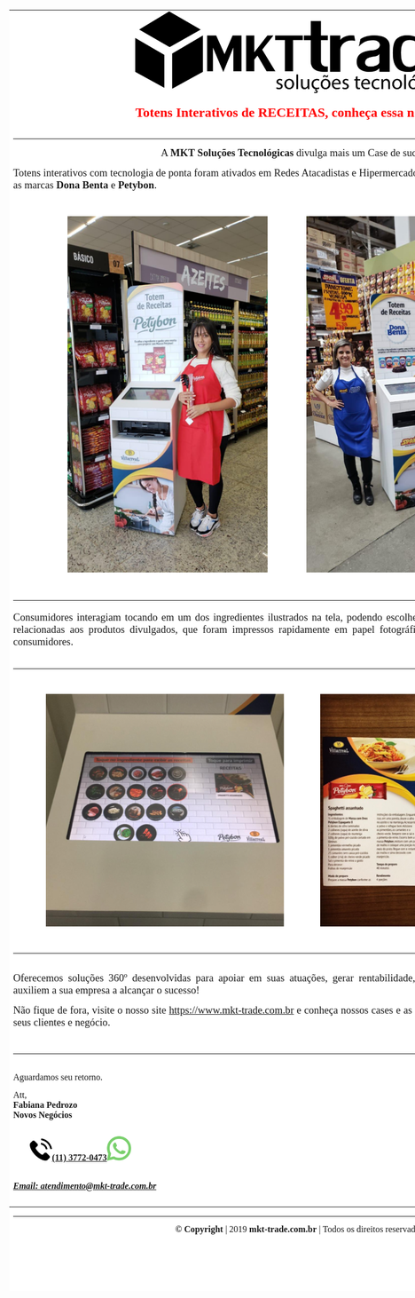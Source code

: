 <div class="moz-forward-container"><center>
<table style="height: 2309px; width: 1046.5px; border-color: #ffffff; background-color: #ffffff;">
<tbody>
<tr style="height: 100px;">
<td style="height: 100px; width: 1046.5px; text-align: center;" colspan="2" align="center"><center><span style="font-size: 12pt;"><img src="https://raw.githubusercontent.com/MKT-Trade/ImagensDaEmpresa/master/Email/MKT-totem/Logo%20MKT%20Preto.png" width="592" height="149" /></span></center><center>
<p style="text-align: center;" align="center"><span style="color: #00ccff; font-size: 18pt;"><strong><span style="font-family: times new roman, times, serif;"></span><span style="font-family: times new roman, times, serif; color: #ff0000;">Totens Interativos de RECEITAS, conhe&ccedil;a essa novidade!</span></strong></span></p>
</center></td>
</tr>
<tr style="height: 300px;">
<td style="height: 300px; width: 1046.5px;" colspan="2"><hr />
<p style="text-align: center;"><span style="font-family: times new roman, times, serif; font-size: 14pt;">A <strong>MKT Solu&ccedil;&otilde;es Tecnol&oacute;gicas</strong> divulga mais um Case de sucesso!</span></p>
<p style="text-align: justify;"><span style="font-family: times new roman, times, serif; font-size: 14pt;">Totens interativos com tecnologia de ponta foram ativados em Redes Atacadistas e Hipermercados para a empresa <strong>Bunge Alimentos</strong> com as marcas <strong>Dona Benta</strong> e <strong>Petybon</strong>.</span></p>
<br />
<p style="text-align: justify;"><span style="font-size: 14pt; font-family: times new roman, times, serif;">&nbsp;&nbsp;&nbsp;&nbsp;&nbsp; &nbsp; &nbsp; &nbsp; &nbsp; &nbsp;&nbsp; &nbsp;&nbsp;&nbsp; </span><span style="font-size: 14pt; font-family: times new roman, times, serif;"><img src="https://raw.githubusercontent.com/MKT-Trade/ImagensDaEmpresa/master/Email/MKT-totem/petybon-totem-moca.png" width="361" height="642" /></span><span style="font-size: 14pt; font-family: times new roman, times, serif;">&nbsp;&nbsp;&nbsp;&nbsp;&nbsp;&nbsp;&nbsp;&nbsp;&nbsp;&nbsp;&nbsp;&nbsp;&nbsp;&nbsp; <img src="https://raw.githubusercontent.com/MKT-Trade/ImagensDaEmpresa/master/Email/MKT-totem/dona-benta-totem-moca.png" width="361" height="642" />&nbsp;&nbsp;&nbsp; &nbsp; &nbsp; &nbsp; &nbsp; &nbsp;&nbsp;&nbsp;</span></p>
<br /><hr /></td>
</tr>
<tr style="height: 50px;">
<td style="height: 50px; width: 1046.5px; text-align: justify;" colspan="2"><span style="font-size: 14pt; font-family: times new roman, times, serif;">Consumidores interagiam tocando em um dos ingredientes ilustrados na tela, podendo escolher uma ou mais sugest&atilde;o de RECEITAS relacionadas aos produtos divulgados, que foram impressos rapidamente em papel fotogr&aacute;fico gerando uma experi&ecirc;ncia &uacute;nica aos consumidores.</span></td>
</tr>
<tr>
<td style="height: 431px; width: 983px; text-align: center;" colspan="2"><br /><hr />
<p>&nbsp;</p>
<p><img src="https://raw.githubusercontent.com/MKT-Trade/ImagensDaEmpresa/master/Email/MKT-totem/totem-petybon.png" alt="" width="431" height="419" />&nbsp;&nbsp;&nbsp;&nbsp;&nbsp; &nbsp; &nbsp;&nbsp;&nbsp;&nbsp;&nbsp;&nbsp;&nbsp;&nbsp; <img src="https://raw.githubusercontent.com/MKT-Trade/ImagensDaEmpresa/master/Email/MKT-totem/receitas-impressas.png" alt="" width="419" height="419" /></p>
<p>&nbsp;</p>
<hr /></td>
</tr>
<tr style="height: 44px;">
<td style="height: 44px; width: 1046.5px;" colspan="2">
<p style="text-align: justify;"><span style="font-family: times new roman, times, serif; font-size: 14pt;">Oferecemos solu&ccedil;&otilde;es 360&ordm; desenvolvidas para apoiar em suas atua&ccedil;&otilde;es, gerar rentabilidade, reduzir custos e trazer benef&iacute;cios que auxiliem a sua empresa a alcan&ccedil;ar o sucesso!</span></p>
<p style="text-align: justify;"><span style="font-family: times new roman, times, serif; font-size: 14pt;">N&atilde;o fique de fora, visite o nosso site <a href="https://www.mkt-trade.com.br" target="_blank" rel="noreferrer">https://www.mkt-trade.com.br</a> e conhe&ccedil;a nossos cases e as variedades de solu&ccedil;&otilde;es tecnol&oacute;gicas para seus clientes e neg&oacute;cio.</span></p>
<br /><hr /></td>
</tr>
<tr style="height: 34px;">
<td style="height: 34px; width: 1046.5px;" colspan="2">
<p style="text-align: left;"><span style="font-family: times new roman, times, serif; font-size: 12pt;">Aguardamos seu retorno.</span></p>
<p style="text-align: left;"><span style="font-family: times new roman, times, serif; font-size: 12pt;">Att,</span><br /> <span style="font-family: times new roman, times, serif; font-size: 12pt;"><strong>Fabiana Pedrozo</strong></span><br /> <span style="font-family: times new roman, times, serif; font-size: 12pt;"><strong>Novos Neg&oacute;cios</strong></span></p>
<h4 class="font_4" style="line-height: 1.2em; font-size: 21px; padding-left: 30px; text-align: left;"><span style="font-family: times new roman, times, serif; font-size: 12pt;"><a href="https://api.whatsapp.com/send?phone=551137720473&amp;text=&amp;source=&amp;data=" target="_blank" rel="noreferrer"><span style="color: #2b7c74;"><img src="https://raw.githubusercontent.com/MKT-Trade/ImagensDaEmpresa/master/Email/EventoTech/002-telephone.png" width="40" height="40" /></span></a><span style="color: #2b7c74;"><a href="https://api.whatsapp.com/send?phone=551137720473&amp;text=&amp;source=&amp;data=" target="_blank" rel="noreferrer">(11) 3772-0473</a></span><img src="https://raw.githubusercontent.com/MKT-Trade/ImagensDaEmpresa/master/Email/EventoTech/009-whatsapp-1.png" width="44" height="44" /></span></h4>
<h5 class="font_5" style="font-size: 15px; text-align: left;"><span style="font-size: 12pt; font-family: times new roman, times, serif;"><a href="mailto:contato@evento.tech" rel="noreferrer"><span class="color_11">Email: atendimento@mkt-trade.com.br</span></a></span></h5>
</td>
</tr>
</tbody>
<tfoot>
<tr style="height: 20px; padding: 5px;">
<td style="width: 1046.5px; text-align: center; height: 20px;" colspan="2"><hr />
<p><span style="font-family: times new roman, times, serif; font-size: 12pt;"><strong>&copy; Copyright</strong> | 2019 <strong>mkt-trade.com.br</strong> | Todos os direitos reservados</span></p>
</td>
</tr>
</tfoot>
</table>
</center></div>
